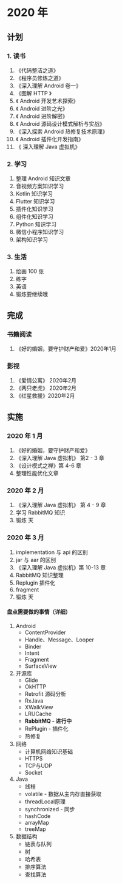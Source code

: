 # 2020 年

## 计划

### 1. 读书

1. 《代码整洁之道》
2. 《程序员修炼之道》
3. 《深入理解 Android 卷一》
4. 《图解 HTTP 》
5. 《 Android 开发艺术探索》
6. 《 Android 进阶之光》
7. 《 Android 进阶解密》
8. 《 Android 源码设计模式解析与实战》
9. 《深入探索 Android 热修复技术原理》
10. 《 Android 插件化开发指南》
11. 《 深入理解 Java 虚拟机》

### 2. 学习

1. 整理 Android 知识文章 
2. 音视频方案知识学习
3. Kotlin 知识学习
4. Flutter 知识学习
5. 插件化知识学习
6. 组件化知识学习
7. Python 知识学习
8. 微信小程序知识学习
9. 架构知识学习

### 3. 生活

1. 绘画 100 张
2. 练字
3. 英语
4. 锻炼要继续哦



## 完成

### 书籍阅读

1. 《好的婚姻，要守护财产和爱》2020年1月

### 影视

1. 《爱情公寓》 2020年2月
2. 《两只老虎》 2020年2月
3. 《红星救援》2020年2月





## 实施

### 2020 年 1 月

1. 《好的婚姻，要守护财产和爱》
2. 《深入理解 Java 虚拟机》 第2 - 3 章
4. 《设计模式之禅》第 4-6  章
4. 整理性能优化文章

### 2020 年 2 月

1. 《深入理解 Java 虚拟机》 第 4 - 9 章
3. 学习 RabbitMQ 知识
3. 锻炼 天

### 2020 年 3 月

1. implementation 与 api 的区别
2. jar 与 aar 的区别
3. 《深入理解 Java 虚拟机》第 10-13  章
4. RabbitMQ 知识整理
5. Replugin 插件化
6. fragment
7. 锻炼 天



#### 盘点需要做的事情（详细）

1. Android
   * ContentProvider
   * Handle、Message、Looper
   * Binder
   * Intent
   * Fragment
   * SurfaceView 
2. 开源库
   * Glide
   * OkHTTP
   * Retrofit 源码分析
   * RxJava
   * XWalkView
   * LRUCache
   * **RabbitMQ - 进行中**
   * RePlugin - 插件化
   * 热修复
3. 网络
   * 计算机网络知识基础
   * HTTPS
   * TCP与UDP
   * Socket
4. Java
   * 线程
   * volatile - 数据从主内存直接获取
   * threadLocal原理
   * synchronized - 同步
   * hashCode
   * arrayMap
   * treeMap
5. 数据结构
   * 链表与队列
   * 树
   * 哈希表
   * 排序算法
   * 查找算法

